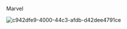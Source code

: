 Marvel

![c942dfe9-4000-44c3-afdb-d42dee4791ce](https://github.com/NurlanRahimli/Marvel-React/assets/107476888/ddd1b961-75c8-4ed8-86ac-06d2f38d3af5)
